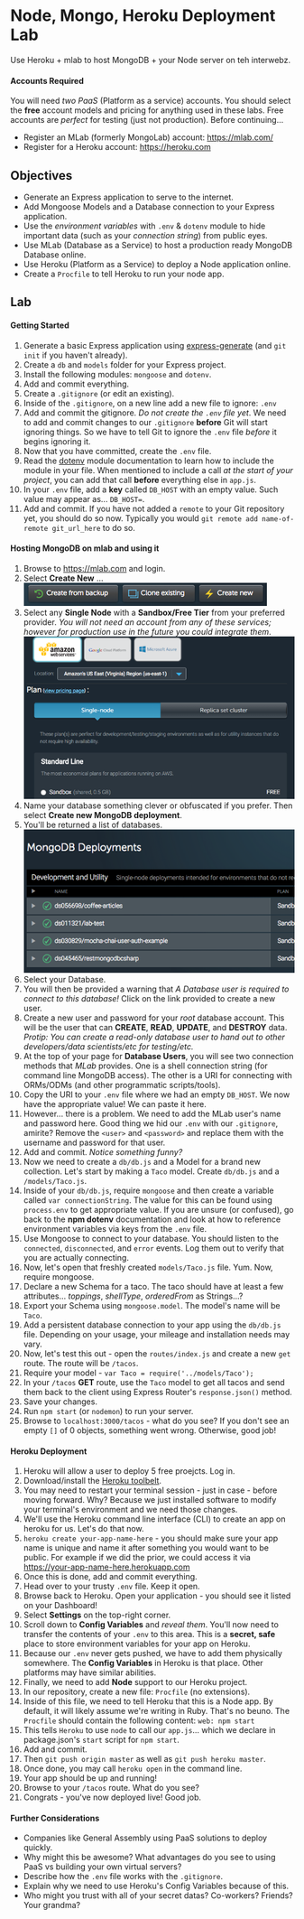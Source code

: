 # Node, Mongo, Heroku Deployment Lab

Use Heroku + mlab to host MongoDB + your Node server on teh interwebz.


#### Accounts Required

You will need *two* _PaaS_ (Platform as a service) accounts. You should select the **free** account models and pricing for anything used in these labs. Free accounts are _perfect_ for testing (just not production). Before continuing...

* Register an MLab (formerly MongoLab) account: https://mlab.com/
* Register for a Heroku account: https://heroku.com

## Objectives

* Generate an Express application to serve to the internet.
* Add Mongoose Models and a Database connection to your Express application.
* Use the *environment variables* with `.env` & `dotenv` module to hide important data (such as your _connection string_) from public eyes.
* Use MLab (Database as a Service) to host a production ready MongoDB Database online.
* Use Heroku (Platform as a Service) to deploy a Node application online.
* Create a `Procfile` to tell Heroku to run your node app.

## Lab

#### Getting Started

1. Generate a basic Express application using [express-generate](https://ga-chicago.gitbooks.io/wdi-ravenclaw/content/07_fullstack_node/d04_express.html) (and `git init` if you haven't already).
2. Create a `db` and `models` folder for your Express project.
3. Install the following modules: `mongoose` and `dotenv`.
4. Add and commit everything.
5. Create a `.gitignore` (or edit an existing).
6. Inside of the `.gitignore`, on a new line add a new file to ignore: `.env`
7. Add and commit the gitignore. _Do not create the `.env` file yet_. We need to add and commit changes to our `.gitignore` **before** Git will start ignoring things. So we have to tell Git to ignore the `.env` file _before_ it begins ignoring it.
8. Now that you have committed, create the `.env` file.
9. Read the [dotenv](https://www.npmjs.com/package/dotenv) module documentation to learn how to include the module in your file. When mentioned to include a call _at the start of your project_, you can add that call **before** everything else in `app.js`.
10. In your `.env` file, add a **key** called `DB_HOST` with an empty value. Such value may appear as... `DB_HOST=`.
11. Add and commit. If you have not added a `remote` to your Git repository yet, you should do so now. Typically you would `git remote add name-of-remote git_url_here` to do so.

#### Hosting MongoDB on mlab and using it

1. Browse to https://mlab.com and login.
2. Select **Create New** ... ![mlab_1.png](mlab_1.png)
3. Select any **Single Node** with a **Sandbox/Free Tier** from your preferred provider. _You will not need an account from any of these services; however for production use in the future you could integrate them_. ![mlab_2.png](mlab_2.png)
4. Name your database something clever or obfuscated if you prefer. Then select **Create new MongoDB deployment**.
5. You'll be returned a list of databases. ![mlab_3.png](mlab_3.png)
6. Select your Database.
7. You will then be provided a warning that _A Database user is required to connect to this database!_ Click on the link provided to create a new user.
8. Create a new user and password for your _root_ database account. This will be the user that can **CREATE**, **READ**, **UPDATE**, and **DESTROY** data. _Protip: You can create a read-only database user to hand out to other developers/data scientists/etc for testing/etc._
9. At the top of your page for **Database Users**, you will see two connection methods that _MLab_ provides. One is a shell connection string (for command line MongoDB access). The other is a URI for connecting with ORMs/ODMs (and other programmatic scripts/tools).
10. Copy the URI to your `.env` file where we had an empty `DB_HOST`. We now have the appropriate value! We can paste it here.
11. However... there is a problem. We need to add the MLab user's name and password here. Good thing we hid our `.env` with our `.gitignore`, amirite? Remove the `<user>` and `<password>` and replace them with the username and password for that user.
12. Add and commit. _Notice something funny?_
13. Now we need to create a `db/db.js` and a Model for a brand new collection. Let's start by making a `Taco` model. Create `db/db.js` and a `/models/Taco.js`.
15. Inside of your `db/db.js`, require `mongoose` and then create a variable called `var connectionString`. The value for this can be found using `process.env` to get appropriate value. If you are unsure (or confused), go back to the **npm dotenv** documentation and look at how to reference environment variables via keys from the `.env` file.
16. Use Mongoose to connect to your database. You should listen to the `connected`, `disconnected`, and `error` events. Log them out to verify that you are actually connecting.
17. Now, let's open that freshly created `models/Taco.js` file. Yum. Now, require mongoose.
18. Declare a new Schema for a taco. The taco should have at least a few attributes... _toppings_, _shellType_, _orderedFrom_ as Strings...?
19. Export your Schema using `mongoose.model`. The model's name will be `Taco`.
20. Add a persistent database connection to your app using the `db/db.js` file. Depending on your usage, your mileage and installation needs may vary.
21. Now, let's test this out - open the `routes/index.js` and create a new `get` route. The route will be `/tacos`.
22. Require your model - `var Taco = require('../models/Taco');`
23. In your `/tacos` **GET** route, use the `Taco` model to get all tacos and send them back to the client using Express Router's `response.json()` method.
24. Save your changes.
25. Run `npm start` (or `nodemon`) to run your server.
26. Browse to `localhost:3000/tacos` - what do you see? If you don't see an empty `[]` of 0 objects, something went wrong. Otherwise, good job!

#### Heroku Deployment

1. Heroku will allow a user to deploy 5 free proejcts. Log in.
2. Download/install the [Heroku toolbelt](https://toolbelt.heroku.com/).
3. You may need to restart your terminal session - just in case - before moving forward. Why? Because we just installed software to modify your terminal's environment and we need those changes.
4. We'll use the Heroku command line interface (CLI) to create an app on heroku for us. Let's do that now.
5. `heroku create your-app-name-here` - you should make sure your app name is unique and name it after something you would want to be public. For example if we did the prior, we could access it via https://your-app-name-here.herokuapp.com
6. Once this is done, add and commit everything.
7. Head over to your trusty `.env` file. Keep it open.
8. Browse back to Heroku. Open your application - you should see it listed on your Dashboard!
9. Select **Settings** on the top-right corner.
10. Scroll down to **Config Variables** and _reveal them_. You'll now need to transfer the contents of your `.env` to this area. This is a **secret, safe** place to store environment variables for your app on Heroku.
11. Because our `.env` never gets pushed, we have to add them physically somewhere. The **Config Variables** in Heroku is that place. Other platforms may have similar abilities.
12. Finally, we need to add **Node** support to our Heroku project.
13. In our repository, create a new file: `Procfile` (no extensions).
14. Inside of this file, we need to tell Heroku that this is a Node app. By default, it will likely assume we're writing in Ruby. That's no beuno. The `Procfile` should contain the following content: `web: npm start`
15. This tells `Heroku` to use `node` to call our `app.js`... which we declare in package.json's `start` script for `npm start`.
15. Add and commit.
16. Then `git push origin master` as well as `git push heroku master`.
17. Once done, you may call `heroku open` in the command line.
18. Your app should be up and running!
19. Browse to your `/tacos` route. What do you see?
20. Congrats - you've now deployed live! Good job.

#### Further Considerations

* Companies like General Assembly using PaaS solutions to deploy quickly.
* Why might this be awesome? What advantages do you see to using PaaS vs building your own virtual servers?
* Describe how the `.env` file works with the `.gitignore`.
* Explain why we need to use Heroku's Config Variables because of this.
* Who might you trust with all of your secret datas? Co-workers? Friends? Your grandma?
